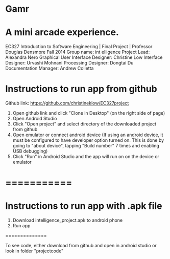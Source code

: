 Gamr
========================
A mini arcade experience.
========================
EC327 Introduction to Software Engineering | Final Project | Professor Douglas Densmore
Fall 2014
Group name: int elligence
Project Lead: Alexandra Nero
Graphical User Interface Designer: Christine Low
Interface Designer: Urvashi Mohnani
Processing Designer: Dongtai Du
Documentation Manager: Andrew Colletta

Instructions to run app from github
==================================
Github link: https://github.com/christineklow/EC327project
1. Open github link and click "Clone in Desktop" (on the right side of page)
2. Open Android Studio
3. Click "Open project" and select directory of the downloaded project from github
4. Open emulator or connect android device 
(If using an android device, it must be configured to have developer option turned on. This is done by going to "about device", tapping "Build number" 7 times and enabling USB debugging)
5. Click "Run" in Android Studio and the app will run on on the device or emulator

===========
===========
Instructions to run app with .apk file
==================
1. Download intelligence_project.apk to android phone
2. Run app

==============

To see code, either download from github and open in android studio or look in folder "projectcode"


